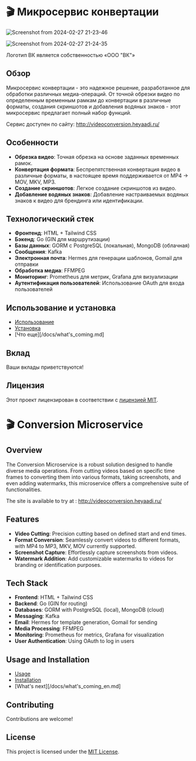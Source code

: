 # 🎬 Микросервис конвертации



![Screenshot from 2024-02-27 21-23-46](https://github.com/shuklarituparn/Conversion-Microservice/assets/66947051/ce4cfde8-0c11-496b-be62-4c3f73e8206c)

![Screenshot from 2024-02-27 21-24-35](https://github.com/shuklarituparn/Conversion-Microservice/assets/66947051/6085f17c-e6c9-41a7-86bf-e1a5efada1f5)

Логотип ВК является собственностью «ООО "ВК"»

## Обзор

Микросервис конвертации - это надежное решение, разработанное для обработки различных медиа-операций. От точной обрезки видео по определенным временным рамкам до конвертации в различные форматы, создания скриншотов и добавления водяных знаков - этот микросервис предлагает полный набор функций.

Сервис доступен по сайту: http://videoconversion.heyaadi.ru/

## Особенности

- **Обрезка видео**: Точная обрезка на основе заданных временных рамок.
- **Конвертация формата**: Беспрепятственная конвертация видео в различные форматы, в настоящее время поддерживается от MP4 -> MOV, MKV, MP3.
- **Создание скриншотов**: Легкое создание скриншотов из видео.
- **Добавление водяных знаков**: Добавление настраиваемых водяных знаков к видео для брендинга или идентификации.

## Технологический стек

- **Фронтенд**: HTML + Tailwind CSS
- **Бэкенд**: Go (GIN для маршрутизации)
- **Базы данных**: GORM с PostgreSQL (локальная), MongoDB (облачная)
- **Сообщения**: Kafka
- **Электронная почта**: Hermes для генерации шаблонов, Gomail для отправки
- **Обработка медиа**: FFMPEG
- **Мониторинг**: Prometheus для метрик, Grafana для визуализации
- **Аутентификация пользователей**: Использование OAuth для входа пользователей

## Использование и установка

- [Использование](docs/usage.md)
- [Установка](docs/setup.md)
- [Что еще][/docs/what's_coming.md]


## Вклад

Ваши вклады приветствуются!

## Лицензия

Этот проект лицензирован в соответствии с [лицензией MIT](LICENSE).




# 🎬 Conversion Microservice


## Overview

The Conversion Microservice is a robust solution designed to handle diverse media operations. From cutting videos based on specific time frames to converting them into various formats, taking screenshots, and even adding watermarks, this microservice offers a comprehensive suite of functionalities.

The site is available to try at : http://videoconversion.heyaadi.ru/

## Features

- **Video Cutting**: Precision cutting based on defined start and end times.
- **Format Conversion**: Seamlessly convert videos to different formats, with MP4 to MP3, MKV, MOV currently supported.
- **Screenshot Capture**: Effortlessly capture screenshots from videos.
- **Watermark Addition**: Add customizable watermarks to videos for branding or identification purposes.

## Tech Stack

- **Frontend**: HTML + Tailwind CSS
- **Backend**: Go (GIN for routing)
- **Databases**: GORM with PostgreSQL (local), MongoDB (cloud)
- **Messaging**: Kafka
- **Email**: Hermes for template generation, Gomail for sending
- **Media Processing**: FFMPEG
- **Monitoring**: Prometheus for metrics, Grafana for visualization
- **User Authentication**: Using OAuth to log in users

## Usage and Installation

- [Usage](docs/usage_eng.md)
- [Installation](docs/setup_eng.md)
- [What's next][/docs/what's_coming_en.md]

## Contributing

Contributions are welcome!

## License

This project is licensed under the [MIT License](LICENSE).
